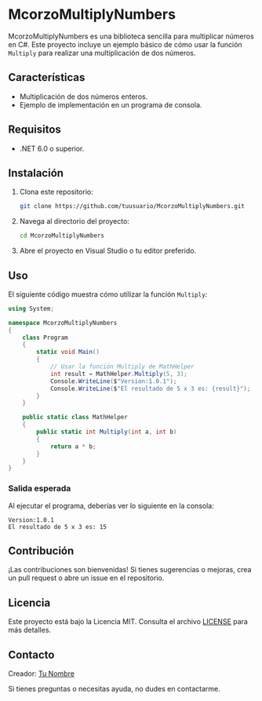 # McorzoMultiplyNumbers

McorzoMultiplyNumbers es una biblioteca sencilla para multiplicar números en C#. Este proyecto incluye un ejemplo básico de cómo usar la función `Multiply` para realizar una multiplicación de dos números.

## Características
- Multiplicación de dos números enteros.
- Ejemplo de implementación en un programa de consola.

## Requisitos
- .NET 6.0 o superior.

## Instalación
1. Clona este repositorio:
   ```bash
   git clone https://github.com/tuusuario/McorzoMultiplyNumbers.git
   ```
2. Navega al directorio del proyecto:
   ```bash
   cd McorzoMultiplyNumbers
   ```
3. Abre el proyecto en Visual Studio o tu editor preferido.

## Uso

El siguiente código muestra cómo utilizar la función `Multiply`:

```csharp
using System;

namespace McorzoMultiplyNumbers
{
    class Program
    {
        static void Main()
        {
            // Usar la función Multiply de MathHelper
            int result = MathHelper.Multiply(5, 3);
            Console.WriteLine($"Version:1.0.1");
            Console.WriteLine($"El resultado de 5 x 3 es: {result}");
        }
    }

    public static class MathHelper
    {
        public static int Multiply(int a, int b)
        {
            return a * b;
        }
    }
}
```

### Salida esperada
Al ejecutar el programa, deberías ver lo siguiente en la consola:

```
Version:1.0.1
El resultado de 5 x 3 es: 15
```

## Contribución
¡Las contribuciones son bienvenidas! Si tienes sugerencias o mejoras, crea un pull request o abre un issue en el repositorio.

## Licencia
Este proyecto está bajo la Licencia MIT. Consulta el archivo [LICENSE](LICENSE) para más detalles.

## Contacto
Creador: [Tu Nombre](https://github.com/tuusuario)

Si tienes preguntas o necesitas ayuda, no dudes en contactarme.

